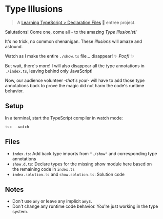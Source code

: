# Type Illusions

> A [Learning TypeScript > Declaration Files](https://learning-typescript.com/declaration-files) 🍲 entree project.

Salutations!
Come one, come all - to the amazing _Type Illusionist!_

It's no trick, no common shenanigan.
These _illusions_ will amaze and astound.

Watch as I make the entire `./show.ts` file... disappear!
✨ _Poof!_ ✨

But wait, there's more!
I will also disappear all the type annotations in `./index.ts`, leaving behind only JavaScript!

Now, our audience volunteer _-that's you!-_ will have to add those type annotations back to prove the magic did not harm the code's runtime behavior.

## Setup

In a terminal, start the TypeScript compiler in watch mode:

```shell
tsc --watch
```

## Files

- `index.ts`: Add back type imports from `"./show"` and corresponding type annotations
- `show.d.ts`: Declare types for the missing show module here based on the remaining code in `index.ts`
- `index.solution.ts` and `show.solution.ts`: Solution code

## Notes

- Don't use `any` or leave any implicit `any`s.
- Don't change any runtime code behavior. You're just working in the type system.
